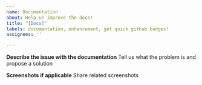 ```yaml
---
name: Documentation
about: Help us improve the docs!
title: "[Docs]"
labels: documentation, enhancement, get quick github badges!
assignees: ''

---
```


**Describe the issue with the documentation**
Tell us what the problem is and propose a solution

**Screenshots if applicable**
Share related screenshots
